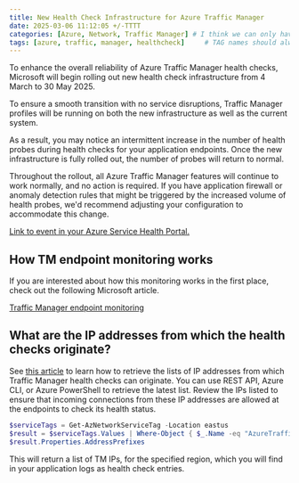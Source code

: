 ```yaml
---
title: New Health Check Infrastructure for Azure Traffic Manager
date: 2025-03-06 11:12:05 +/-TTTT
categories: [Azure, Network, Traffic Manager] # I think we can only have two cats here, the 3rd is ignored, a fourth kills the compile.
tags: [azure, traffic, manager, healthcheck]     # TAG names should always be lowercase
---
```


To enhance the overall reliability of Azure Traffic Manager health checks, Microsoft will begin rolling out new health check infrastructure from 4 March to 30 May 2025.

To ensure a smooth transition with no service disruptions, Traffic Manager profiles will be running on both the new infrastructure as well as the current system.

As a result, you may notice an intermittent increase in the number of health probes during health checks for your application endpoints. Once the new infrastructure is fully rolled out, the number of probes will return to normal.

Throughout the rollout, all Azure Traffic Manager features will continue to work normally, and no action is required. If you have application firewall or anomaly detection rules that might be triggered by the increased volume of health probes, we'd recommend adjusting your configuration to accommodate this change.

 <a href="https://app.azure.com/h/ZKKJ-HX0/e44718R" target="_blank">Link to event in your Azure Service Health Portal.</a>

## How TM endpoint monitoring works

If you are interested about how this monitoring works in the first place, check out the following Microsoft article.

<a href="https://learn.microsoft.com/en-us/azure/traffic-manager/traffic-manager-monitoring" target="_blank">Traffic Manager endpoint monitoring</a>

## What are the IP addresses from which the health checks originate?

See <a href="https://learn.microsoft.com/en-us/azure/virtual-network/service-tags-overview#use-the-service-tag-discovery-api" target="_blank">this article</a> to learn how to retrieve the lists of IP addresses from which Traffic Manager health checks can originate. You can use REST API, Azure CLI, or Azure PowerShell to retrieve the latest list. Review the IPs listed to ensure that incoming connections from these IP addresses are allowed at the endpoints to check its health status.

```powershell
$serviceTags = Get-AzNetworkServiceTag -Location eastus
$result = $serviceTags.Values | Where-Object { $_.Name -eq "AzureTrafficManager" }
$result.Properties.AddressPrefixes
```

This will return a list of TM IPs, for the specified region, which you will find in your application logs as health check entries.